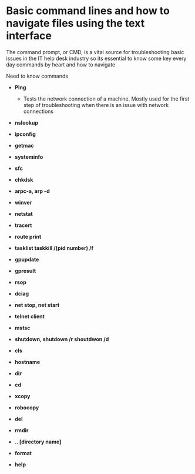 # Basic command lines and how to navigate files using the text interface

The command prompt, or CMD, is a vital source for troubleshooting basic issues in the IT help desk industry so its essential to know some key every day commands by heart and how to navigate

  <H> Need to know commands </H>
  
   - <b> Ping </b>
        - Tests the network connection of a machine. Mostly used for the first step of troubleshooting when there is an issue with network connections  
  - <b> nslookup </b>
  
  - <b> ipconfig </b>
  
  - <b> getmac </b>
  
   - <b> systeminfo </b>
   
   - <b> sfc </b>
   
- <b> chkdsk </b>
    
-  <b> arpc-a, arp -d </b>

 - <b> winver </b>

- <b> netstat </b>

- <b> tracert </b>

- <b> route print </b>

 - <b> tasklist taskkill /(pid number) /f </b>

- <b> gpupdate </b>

- <b> gpresult </b>

- <b> rsop </b>

- <b> dciag </b>

- <b> net stop, net start </b>

- <b> telnet client </b>

- <b> mstsc </b>

- <b> shutdown, shutdown /r shoutdwon /d </b>

- <b> cls </b>

- <b> hostname </b>

- <b> dir </b>

 - <b> cd </b>

  - <b> xcopy </b>

 - <b> robocopy </b>

 - <b> del </b>

- <b> rmdir </b>

- <b> .. [directory name] </b>

- <b> format </b>
    
- <b> help </b>
      
    
  
